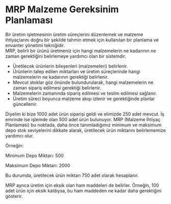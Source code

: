 
# MRP Malzeme Gereksinim Planlaması 

Bir üretim işletmesinin üretim süreçlerini düzenlemek ve malzeme ihtiyaçlarını doğru bir şekilde tahmin etmek için kullanılan bir planlama ve envanter yönetimi tekniğidir.  
MRP, belirli bir ürünü üretmeniz için hangi malzemelerin ne kadarının ne zaman gerektiğini belirlemeye yardımcı olan bir sistemdir.

- Üretilecek ürünlerin bileşenleri (malzemeleri) belirlenir.
- Ürünlerin talep edilen miktarları ve üretim süreçlerinde hangi malzemelerin ne kadarının gerektiği belirlenir.
- Mevcut stoklar göz önünde bulundurularak, hangi malzemelerin ne zaman sipariş edilmesi gerektiği belirlenir.
- Malzemelerin zamanında sipariş edilmesi ve teslim edilmesi sağlanır.
- Üretim süreci boyunca malzeme akışı izlenir ve gerektiğinde planlar güncellenir.


Diyelim ki bize 1000 adet ürün siparişi geldi ve elimizde 250 adet mevcut. İş emrinde ise işlemde olan 500 adet ürün bulunuyor.
 MRP (Malzeme İhtiyaç Planlaması) bu noktada, daha önce tanımladığımız minimum ve maksimum depo stok seviyelerini dikkate alarak, üretilecek ürün miktarını belirlememize yardımcı olur.

Örneğin:

Minimum Depo Miktarı: 500

Maksimum Depo Miktarı: 2000

Bu durumda, üretilecek ürün miktarı 750 adet olarak hesaplanır.

MRP ayrıca üretim için eksik olan ham maddeleri de belirler. Örneğin, 100 adet ürün için eksik kaldıysa, bu ham maddeden ne kadar daha gerektiğini gösterir.
